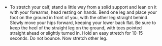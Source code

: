 - To stretch your calf, stand a little way from a solid support and lean on it with your forearms, head resting on hands. Bend one leg and place your foot on the ground in front of you, with the other leg straight behind. Slowly move your hips forward, keeping your lower back flat. Be sure to keep the heel of the straight leg on the ground, with toes pointed straight ahead or slightly turned in. Hold an easy stretch for 10-15 seconds. Do not bounce. Now stretch other leg.

